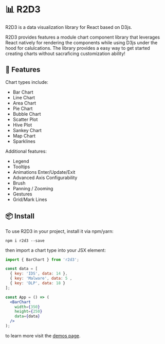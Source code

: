 # 📊 R2D3
R2D3 is a data visualization library for React based on D3js.

R2D3 provides features a module chart component library that leverages
React natively for rendering the components while using D3js under the
hood for calulcations. The library provides a easy way to get started
creating charts without sacraficing customization ability! 


## 🚀 Features
Chart types include:

- Bar Chart
- Line Chart
- Area Chart
- Pie Chart
- Bubble Chart
- Scatter Plot
- Hive Plot
- Sankey Chart
- Map Chart
- Sparklines

Additional features:

- Legend
- Tooltips
- Animations Enter/Update/Exit
- Advanced Axis Configurability
- Brush
- Panning / Zooming
- Gestures
- Grid/Mark Lines

## 📦 Install

To use R2D3 in your project, install it via npm/yarn:

```
npm i r2d3 --save
```

then import a chart type into your JSX element:

```jsx
import { BarChart } from 'r2d3';

const data = [
  { key: 'IDS', data: 14 },
  { key: 'Malware', data: 5 ,
  { key: 'DLP', data: 18 }
];

const App = () => (
  <BarChart
    width={350}
    height={250}
    data={data}
  />
);
```

to learn more visit the [demos page](https://jask-oss.github.io/r2d3/).
